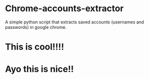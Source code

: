 # Chrome-accounts-extractor
A simple python script that extracts saved accounts (usernames and passwords) in google chrome.

# This is cool!!!!

# Ayo this is nice!!
